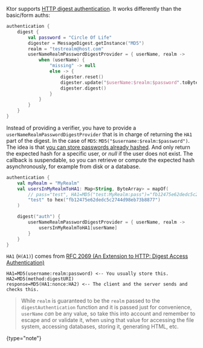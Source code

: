 [//]: # (title: Digest)

<include src="lib.md" include-id="outdated_warning"/>

Ktor supports [HTTP digest authentication](https://en.wikipedia.org/wiki/Digest_access_authentication).
It works differently than the basic/form auths:

```kotlin
authentication {
    digest {
        val password = "Circle Of Life"
        digester = MessageDigest.getInstance("MD5")
        realm = "testrealm@host.com"
        userNameRealmPasswordDigestProvider = { userName, realm ->
            when (userName) {
                "missing" -> null
                else -> {
                    digester.reset()
                    digester.update("$userName:$realm:$password".toByteArray())
                    digester.digest()
                }
            }
        }
    }
}
```

Instead of providing a verifier, you have to provide a `userNameRealmPasswordDigestProvider` that is in charge of
returning the `HA1` part of the digest. In the case of `MD5`: `MD5("$username:$realm:$password")`.
The idea is that [you can store passwords already hashed](https://tools.ietf.org/html/rfc2069#section-3.5).
And only return the expected hash for a specific user, or *null* if the user does not exist.
The callback is suspendable, so you can retrieve or compute the expected hash asynchronously,
for example from disk or a database.

```kotlin
authentication {
    val myRealm = "MyRealm"
    val usersInMyRealmToHA1: Map<String, ByteArray> = mapOf(
        // pass="test", HA1=MD5("test:MyRealm:pass")="fb12475e62dedc5c2744d98eb73b8877"
        "test" to hex("fb12475e62dedc5c2744d98eb73b8877")
    )

    digest("auth") {
        userNameRealmPasswordDigestProvider = { userName, realm ->
            usersInMyRealmToHA1[userName]
        }
    }
}
```


`HA1` (`H(A1)`) comes from [RFC 2069 (An Extension to HTTP: Digest Access Authentication)](https://tools.ietf.org/html/rfc2069)  

```text
HA1=MD5(username:realm:password) <-- You usually store this.
HA2=MD5(method:digestURI)
response=MD5(HA1:nonce:HA2) <-- The client and the server sends and checks this.
```

>While `realm` is guaranteed to be the `realm` passed to the `digestAuthentication` function and it is passed just for convenience,
>`userName` *can* be any value, so take this into account and remember to escape and or validate it, when using that value
>for accessing the file system, accessing databases, storing it, generating HTML, etc.
>
{type="note"}